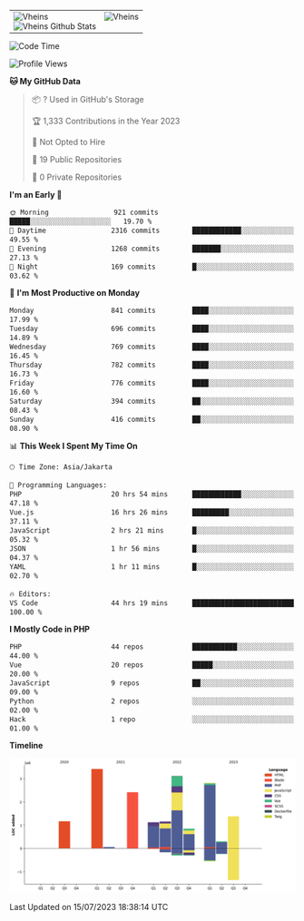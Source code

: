 <table>
  <tr>
    <td valign="top">
      <img src="https://github-readme-streak-stats.herokuapp.com/?user=Vheins&" alt="Vheins" /><br/>
      <img src="https://github-readme-stats.vercel.app/api?username=vheins&count_private=true&show_icons=true" alt="Vheins Github Stats">
    </td>
    <td valign="top">
      <img src="https://github-readme-stats.vercel.app/api/top-langs/?username=Vheins&count_private=true" alt="Vheins" /><br/>
    </td>
  </tr>
</table>

<!--START_SECTION:waka-->
![Code Time](http://img.shields.io/badge/Code%20Time-412%20hrs%2039%20mins-blue)

![Profile Views](http://img.shields.io/badge/Profile%20Views-0-blue)

**🐱 My GitHub Data** 

> 📦 ? Used in GitHub's Storage 
 > 
> 🏆 1,333 Contributions in the Year 2023
 > 
> 🚫 Not Opted to Hire
 > 
> 📜 19 Public Repositories 
 > 
> 🔑 0 Private Repositories 
 > 
**I'm an Early 🐤** 

```text
🌞 Morning                921 commits         █████░░░░░░░░░░░░░░░░░░░░   19.70 % 
🌆 Daytime                2316 commits        ████████████░░░░░░░░░░░░░   49.55 % 
🌃 Evening                1268 commits        ███████░░░░░░░░░░░░░░░░░░   27.13 % 
🌙 Night                  169 commits         █░░░░░░░░░░░░░░░░░░░░░░░░   03.62 % 
```
📅 **I'm Most Productive on Monday** 

```text
Monday                   841 commits         ████░░░░░░░░░░░░░░░░░░░░░   17.99 % 
Tuesday                  696 commits         ████░░░░░░░░░░░░░░░░░░░░░   14.89 % 
Wednesday                769 commits         ████░░░░░░░░░░░░░░░░░░░░░   16.45 % 
Thursday                 782 commits         ████░░░░░░░░░░░░░░░░░░░░░   16.73 % 
Friday                   776 commits         ████░░░░░░░░░░░░░░░░░░░░░   16.60 % 
Saturday                 394 commits         ██░░░░░░░░░░░░░░░░░░░░░░░   08.43 % 
Sunday                   416 commits         ██░░░░░░░░░░░░░░░░░░░░░░░   08.90 % 
```


📊 **This Week I Spent My Time On** 

```text
🕑︎ Time Zone: Asia/Jakarta

💬 Programming Languages: 
PHP                      20 hrs 54 mins      ████████████░░░░░░░░░░░░░   47.18 % 
Vue.js                   16 hrs 26 mins      █████████░░░░░░░░░░░░░░░░   37.11 % 
JavaScript               2 hrs 21 mins       █░░░░░░░░░░░░░░░░░░░░░░░░   05.32 % 
JSON                     1 hr 56 mins        █░░░░░░░░░░░░░░░░░░░░░░░░   04.37 % 
YAML                     1 hr 11 mins        █░░░░░░░░░░░░░░░░░░░░░░░░   02.70 % 

🔥 Editors: 
VS Code                  44 hrs 19 mins      █████████████████████████   100.00 % 
```

**I Mostly Code in PHP** 

```text
PHP                      44 repos            ███████████░░░░░░░░░░░░░░   44.00 % 
Vue                      20 repos            █████░░░░░░░░░░░░░░░░░░░░   20.00 % 
JavaScript               9 repos             ██░░░░░░░░░░░░░░░░░░░░░░░   09.00 % 
Python                   2 repos             ░░░░░░░░░░░░░░░░░░░░░░░░░   02.00 % 
Hack                     1 repo              ░░░░░░░░░░░░░░░░░░░░░░░░░   01.00 % 
```



**Timeline**

![Lines of Code chart](https://raw.githubusercontent.com/vheins/vheins/main/assets/bar_graph.png)


 Last Updated on 15/07/2023 18:38:14 UTC
<!--END_SECTION:waka-->
